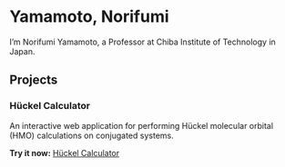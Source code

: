 # Yamamoto, Norifumi

I’m Norifumi Yamamoto, a Professor at Chiba Institute of Technology in Japan.

## Projects

### Hückel Calculator

An interactive web application for performing Hückel molecular orbital (HMO) calculations on conjugated systems.

**Try it now:** [Hückel Calculator](https://yamnor.github.io/huckel/)
